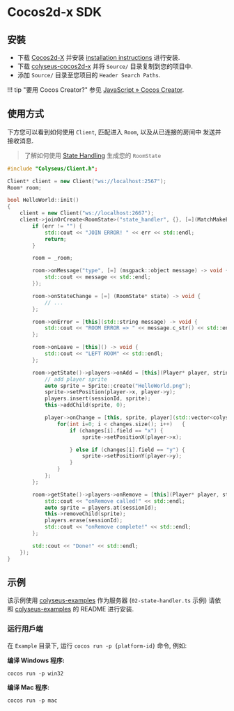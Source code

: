 # Cocos2d-x SDK

## 安裝

- 下载 [Cocos2d-X](http://www.cocos2d-x.org/download) 并安装 [installation instructions](https://github.com/cocos2d/cocos2d-x#download-stable-versions) 进行安装.
- 下载 [colyseus-cocos2d-x](https://github.com/colyseus/colyseus-cocos2d-x/archive/master.zip) 并将 `Source/` 目录复制到您的项目中.
- 添加 `Source/` 目录至您项目的 `Header Search Paths`.

!!! tip "要用 Cocos Creator?"
    参见 [JavaScript » Cocos Creator](/getting-started/javascript-client/#cocos-creator-30).

## 使用方式

下方您可以看到如何使用 `Client`, 匹配进入 `Room`, 以及从已连接的房间中
发送并接收消息.

> 了解如何使用 [State Handling](/state/schema/#client-side-schema-generation) 生成您的 `RoomState`

```cpp
#include "Colyseus/Client.h";

Client* client = new Client("ws://localhost:2567");
Room* room;

bool HelloWorld::init()
{
    client = new Client("ws://localhost:2667");
    client->joinOrCreate<RoomState>("state_handler", {}, [=](MatchMakeError *err, Room<RoomState>* _room) {
        if (err != "") {
            std::cout << "JOIN ERROR! " << err << std::endl;
            return;
        }

        room = _room;

        room->onMessage("type", [=] (msgpack::object message) -> void {
            std::cout << message << std::endl;
        });

        room->onStateChange = [=] (RoomState* state) -> void {
            // ...
        };

        room->onError = [this](std::string message) -> void {
            std::cout << "ROOM ERROR => " << message.c_str() << std::endl;
        };

        room->onLeave = [this]() -> void {
            std::cout << "LEFT ROOM" << std::endl;
        };

        room->getState()->players->onAdd = [this](Player* player, string sessionId) -> void {
            // add player sprite
            auto sprite = Sprite::create("HelloWorld.png");
            sprite->setPosition(player->x, player->y);
            players.insert(sessionId, sprite);
            this->addChild(sprite, 0);

            player->onChange = [this, sprite, player](std::vector<colyseus::schema::DataChange> changes) -> void {
                for(int i=0; i < changes.size(); i++)   {
                    if (changes[i].field == "x") {
                        sprite->setPositionX(player->x);

                    } else if (changes[i].field == "y") {
                        sprite->setPositionY(player->y);
                    }
                }
            };
        };

        room->getState()->players->onRemove = [this](Player* player, string sessionId) -> void {
            std::cout << "onRemove called!" << std::endl;
            auto sprite = players.at(sessionId);
            this->removeChild(sprite);
            players.erase(sessionId);
            std::cout << "onRemove complete!" << std::endl;
        };

        std::cout << "Done!" << std::endl;
    });
}
```

## 示例

该示例使用 [colyseus-examples](https://github.com/colyseus/colyseus-examples) 作为服务器 (`02-state-handler.ts` 示例) 请依照 [colyseus-examples](https://github.com/colyseus/colyseus-examples) 的 README 进行安装.

### 运行用戶端

在 `Example` 目录下, 运行 `cocos run -p {platform-id}` 命令, 例如:

**编译 Windows 程序:**

```
cocos run -p win32
```

**编译 Mac 程序:**

```
cocos run -p mac
```
